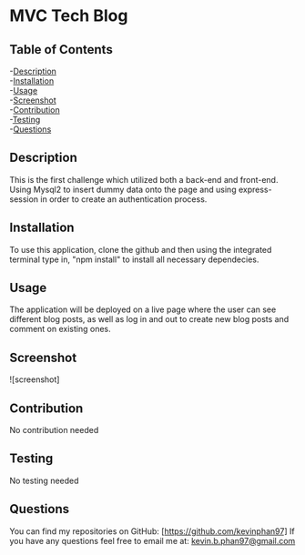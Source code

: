 # MVC Tech Blog


  ## Table of Contents
  -[Description](#description)<br/>
  -[Installation](#installation)<br/>
  -[Usage](#usage)<br/>
  -[Screenshot](#screenshot)<br/>
  -[Contribution](#contribution)<br/>
  -[Testing](#testing)<br/>
  -[Questions](#questions)<br/>

  ## Description
  This is the first challenge which utilized both a back-end and front-end. Using Mysql2 to insert dummy data onto the page and using express-session in order to create an authentication process.

  ## Installation
  To use this application, clone the github and then using the integrated terminal type in, "npm install" to install all necessary dependecies.

  ## Usage
  The application will be deployed on a live page where the user can see different blog posts, as well as log in and out to create new blog posts and comment on existing ones.

  ## Screenshot
  ![screenshot]

  ## Contribution
  No contribution needed

  ## Testing
  No testing needed

  ## Questions
  You can find my repositories on GitHub: [https://github.com/kevinphan97]
  If you have any questions feel free to email me at: kevin.b.phan97@gmail.com
